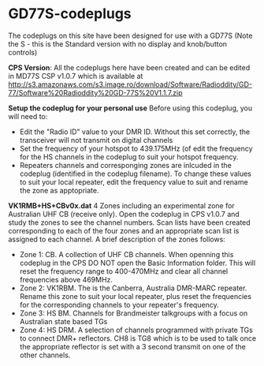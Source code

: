 # GD77S-codeplugs
The codeplugs on this site have been designed for use with a GD77S (Note the S - this is the Standard version with no display and knob/button controls)

<b>CPS Version</b>: All the codeplugs here have been created and can be edited in MD77S CSP v1.0.7 which is available at http://s3.amazonaws.com/s3.image.ro/download/Software/Radioddity/GD-77/Software%20Radioddity%20GD-77S%20V1.1.7.zip

<b>Setup the codeplug for your personal use</b>  Before using this codeplug, you will need to:
 - Edit the "Radio ID" value to your DMR ID. Without this set correctly, the transceiver will not transmit on digital channels
 - Set the frequency of your hotspot to 439.175MHz (of edit the frequency for the HS channels in the codeplug to suit your hotspot frequency.
 - Repeaters channels and corresponging zones are inlcuded in the codeplug (identified in the codeplug filename). To change these values to suit your local repeater, edit the frequency value to suit and rename the zone as apptopriate. 

<b>VK1RMB+HS+CBv0x.dat</b> 4 Zones including an experimental zone for Australian UHF CB (receive only). Open the codeplug in CPS v1.0.7 and study the zones to see the channel numbers. Scan lists have been created corresponding to each of the four zones and an appropriate scan list is assigned to each channel. A brief description of the zones follows:
  - Zone 1: CB. A collection of UHF CB channels. When openning this codeplug in the CPS DO NOT open the Basic Information folder. This will reset the frequency range to 400-470MHz and clear all channel frequencies above 469MHz.
  - Zone 2: VK1RBM. The is the Canberra, Australia DMR-MARC repeater. Rename this zone to suit your local repeater, plus reset the frequencies for the corresponding channels to your repeater's frequency.
  - Zone 3: HS BM. Channels for Brandmeister talkgroups with a focus on Australian state based TGs
  - Zone 4: HS DRM. A selection of channels programmed with private TGs to connect DMR+ reflectors. CH8 is TG8 which is to be used to talk once the appropriate reflector is set with a 3 second transmit on one of the other channels.
